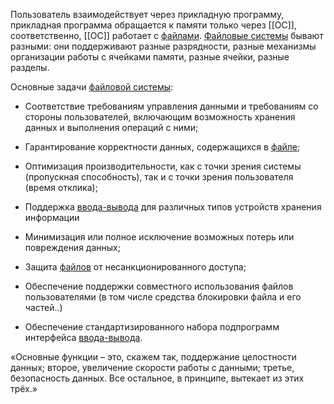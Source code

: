 Пользователь взаимодействует через прикладную программу, прикладная программа обращается к памяти только через [[ОС]], соответственно, [[ОС]] работает с [файлами](файл). [Файловые системы](<что такое фс>) бывают разными: они поддерживают разные разрядности, разные механизмы организации работы с ячейками памяти, разные ячейки, разные разделы.

Основные задачи [файловой системы](<что такое фс>):

-   Соответствие требованиям управления данными и требованиям со стороны пользователей, включающим возможность хранения данных и выполнения операций с ними;
    
-   Гарантирование корректности данных, содержащихся в [файле](файл);
    
-   Оптимизация производительности, как с точки зрения системы (пропускная способность), так и с точки зрения пользователя (время отклика);
    
-   Поддержка [ввода-вывода](ввод-вывод) для различных типов устройств хранения информации
    
-   Минимизация или полное исключение возможных потерь или повреждения данных;
    
-   Защита [файлов](файл) от несанкционированного доступа;
    
-   Обеспечение поддержки совместного использования файлов пользователями (в том числе средства блокировки файла и его частей..)
    
-   Обеспечение стандартизированного набора подпрограмм интерфейса  [ввода-вывода](ввод-вывод).


«Основные функции – это, скажем так, поддержание целостности данных; второе, увеличение скорости работы с данными; третье, безопасность данных. Все остальное, в принципе, вытекает из этих трёх.»